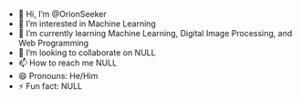 - 👋 Hi, I’m @OrionSeeker
- 👀 I’m interested in Machine Learning
- 🌱 I’m currently learning Machine Learning, Digital Image Processing, and Web Programming
- 💞️ I’m looking to collaborate on NULL
- 📫 How to reach me NULL
- 😄 Pronouns: He/Him
- ⚡ Fun fact: NULL

<!---
OrionSeeker/OrionSeeker is a ✨ special ✨ repository because its `README.md` (this file) appears on your GitHub profile.
You can click the Preview link to take a look at your changes.
--->
